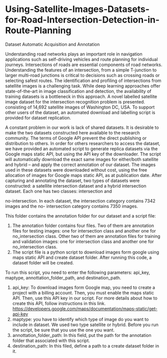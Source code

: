 # Using-Satellite-Images-Datasets-for-Road-Intersection-Detection-in-Route-Planning
Dataset Automatic Acquisition and Annotation

Understanding road networks plays an important role in navigation applications such as self-driving
vehicles and route planning for individual journeys. Intersections of roads are essential components
of road networks. Understanding the features of an intersection, from a simple T-junction to larger
multi-road junctions is critical to decisions such as crossing roads or selecting safest routes. The
identification and profiling of intersections from satellite images is a challenging task. While deep
learning approaches offer state-of-the-art in image classification and detection, the availability of
training datasets is a bottleneck in this approach. A novel labelled satellite image dataset for the
intersection recognition problem is presented. consisting of 14,692 satellite images of Washington
DC, USA. To support other users of the dataset, an automated download and labelling script is
provided for dataset replication.

A constant problem in our work is lack of shared datasets. It is desirable to make the two datasets
constructed here available to the research community. The terms of Google API prevent the direct
publishing or distribution to others. In order for others researchers to access the dataset, we have
provided an automated script to generate replica datasets via the Google maps static API, but using
the API key of the downloader. The script will automatically download the exact same images for
either/both satellite and hybrid – and apply the correct annotation of our dataset. The images used
in these datasets were downloaded without cost, using the free allocation of images for Google
maps static API, as at publication date.
After capturing and annotating the dataset, two types of datasets were constructed: a satellite
intersection dataset and a hybrid intersection dataset. Each one has two classes: intersection and

no-intersection. In each dataset, the intersection category contains 7342 images and the no-
intersection category contains 7350 images.

This folder contains the annotation folder for our dataset and a script file:
1. The annotation folder contains four files. Two of them are annotation files for testing
images: one for intersection class and another one for no_intersection class. Other two of
them are annotation files for training and validation images: one for intersection class and
another one for no_intersection class.
2. The script file is a python script to download images form google using maps static API and
create dataset folder. After running this code, a dataset folder will be created.

To run this script, you need to enter the following parameters: api_key, maptype,
annottation_folder_path, and destination_path.
1. api_key: To download images form Google map, you need to create a project with a billing
account. Then, you must enable the maps static API. Then, use this API key in our script. For
more details about how to create this API, follow instructions in this link.
https://developers.google.com/maps/documentation/maps-static/get-api-key
2. maptype: you have to identify which type of image do you want to include in dataset. We
used two type satellite or hybrid. Before you run the script, be sure that you use the one you
want.
3. annottation_folder_path: In this field, put the path for the annotation folder that associated
with this script.
4. destination_path: In this filed, define a path to a create dataset folder in it.
